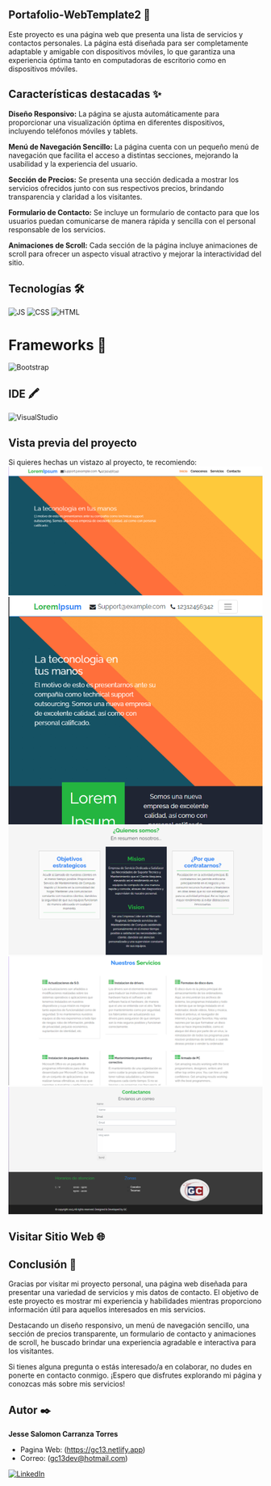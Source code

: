 ## Portafolio-WebTemplate2 🐙
Este proyecto es una página web que presenta una lista de servicios y contactos personales. La página está diseñada para ser completamente adaptable y amigable con dispositivos móviles, lo que garantiza una experiencia óptima tanto en computadoras de escritorio como en dispositivos móviles.

## Características destacadas ✨
**Diseño Responsivo:** La página se ajusta automáticamente para proporcionar una visualización óptima en diferentes dispositivos, incluyendo teléfonos móviles y tablets.

**Menú de Navegación Sencillo:** La página cuenta con un pequeño menú de navegación que facilita el acceso a distintas secciones, mejorando la usabilidad y la experiencia del usuario.

**Sección de Precios:** Se presenta una sección dedicada a mostrar los servicios ofrecidos junto con sus respectivos precios, brindando transparencia y claridad a los visitantes.

**Formulario de Contacto:** Se incluye un formulario de contacto para que los usuarios puedan comunicarse de manera rápida y sencilla con el personal responsable de los servicios.

**Animaciones de Scroll:** Cada sección de la página incluye animaciones de scroll para ofrecer un aspecto visual atractivo y mejorar la interactividad del sitio.

## Tecnologías 🛠
![JS](https://img.shields.io/badge/JavaScript-323330?style=for-the-badge&logo=javascript&logoColor=F7DF1E)
![CSS](https://img.shields.io/badge/CSS-1572B6?style=for-the-badge&logo=css3&logoColor=white)
![HTML](https://img.shields.io/badge/HTML-E34F26?style=for-the-badge&logo=html5&logoColor=white)

# Frameworks 🚀 
![Bootstrap](https://img.shields.io/badge/Bootstrap-563D7C?style=for-the-badge&logo=bootstrap&logoColor=white)

## IDE 🖍
![VisualStudio](https://img.shields.io/badge/Visual_Studio_Code-0078D4?style=for-the-badge&logo=visual%20studio%20code&logoColor=white)

## Vista previa del proyecto
Si quieres hechas un vistazo al proyecto, te recomiendo:
![Captura del proyecto](https://raw.githubusercontent.com/jesse5313/Portafolio-WebTemplate2/main/capturas/1.png)
![Captura del proyecto](https://raw.githubusercontent.com/jesse5313/Portafolio-WebTemplate2/main/capturas/2.png)
![Captura del proyecto](https://raw.githubusercontent.com/jesse5313/Portafolio-WebTemplate2/main/capturas/3.png)
![Captura del proyecto](https://raw.githubusercontent.com/jesse5313/Portafolio-WebTemplate2/main/capturas/4.png)
![Captura del proyecto](https://raw.githubusercontent.com/jesse5313/Portafolio-WebTemplate2/main/capturas/5.png)

## Visitar Sitio Web 🌐


## Conclusión 📝
Gracias por visitar mi proyecto personal, una página web diseñada para presentar una variedad de servicios y mis datos de contacto. El objetivo de este proyecto es mostrar mi experiencia y habilidades mientras proporciono información útil para aquellos interesados en mis servicios.

Destacando un diseño responsivo, un menú de navegación sencillo, una sección de precios transparente, un formulario de contacto y animaciones de scroll, he buscado brindar una experiencia agradable e interactiva para los visitantes.

Si tienes alguna pregunta o estás interesado/a en colaborar, no dudes en ponerte en contacto conmigo. ¡Espero que disfrutes explorando mi página y conozcas más sobre mis servicios!

## Autor ✒️
**Jesse Salomon Carranza Torres**         

* Pagina Web: (https://gc13.netlify.app)
* Correo: (gc13dev@hotmail.com)

 [![LinkedIn](https://img.shields.io/badge/LinkedIn-0077B5?style=for-the-badge&logo=linkedin&logoColor=white)](https://www.linkedin.com/in/jesse-salomon-carranza-torres-343117225/)

